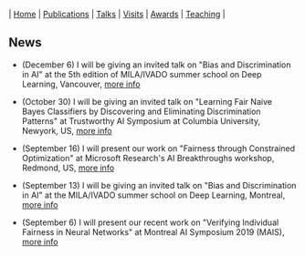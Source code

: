 | [Home](index.md) | [Publications](publications.md) | [Talks](talks.md) | [Visits](visits.md) | [Awards](awards.md) | [Teaching](teaching.md) |

## News


- (December 6) I will be giving an invited talk on "Bias and Discrimination in AI" at the 5th edition of MILA/IVADO summer school on Deep Learning, Vancouver, [more info](https://ivado.ca/en/trainings/schools/ivado-mila-deep-learning-school-5th-edition-2/)

- (October 30) I will be giving an invited talk on "Learning Fair Naive Bayes Classifiers by Discovering and Eliminating Discrimination Patterns" at Trustworthy AI Symposium at Columbia University, Newyork, US, [more info](https://datascience.columbia.edu/trustworthy-ai-symposium)

- (September 16) I will present our work on "Fairness through Constrained Optimization" at Microsoft Research's AI Breakthroughs workshop, Redmond, US, [more info](https://www.microsoft.com/en-us/research/event/ai-breakthroughs-2019/)

- (September 13) I will be giving an invited talk on "Bias and Discrimination in AI" at the MILA/IVADO summer school on Deep Learning, Montreal, [more info](https://ivado.ca/en/trainings/schools/deep-learning-school-4th-and-5th-edition/)

- (September 6) I will present our recent work on "Verifying Individual Fairness in Neural Networks" at Montreal AI Symposium 2019 (MAIS), [more info](http://montrealaisymposium.com/)
